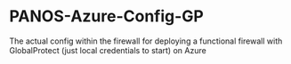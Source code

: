 # PANOS-Azure-Config-GP
The actual config within the firewall for deploying a functional firewall with GlobalProtect (just local credentials to start) on Azure
